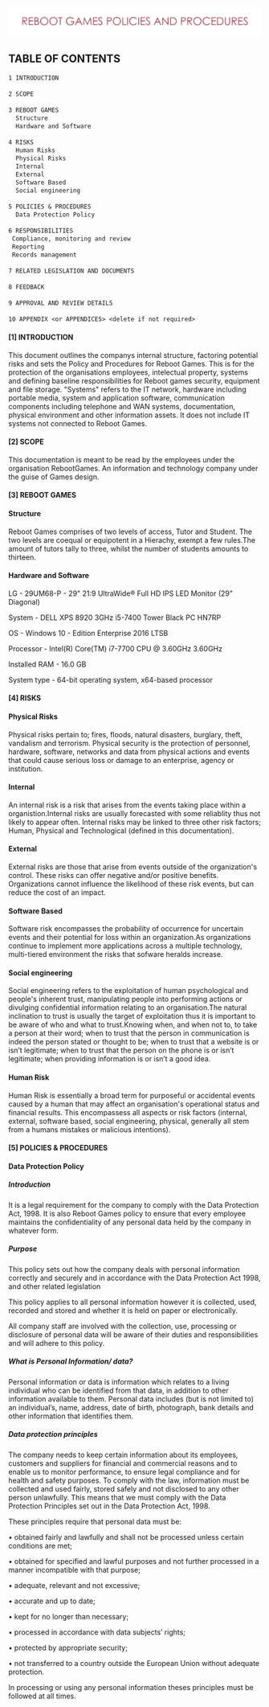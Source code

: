 <img src="https://github.com/matthewsides/Reboot-Games-Policies-and-Procedures/blob/master/RG_H_Text.png" width="550">



## TABLE OF CONTENTS

    1 INTRODUCTION
    
    2 SCOPE	
    
    3 REBOOT GAMES
      Structure
      Hardware and Software
      
    4 RISKS
      Human Risks
      Physical Risks
      Internal 
      External 
      Software Based
      Social engineering
      
    5 POLICIES & PROCEDURES
      Data Protection Policy
    
    6 RESPONSIBILITIES	
     Compliance, monitoring and review	
     Reporting	
     Records management	

    7 RELATED LEGISLATION AND DOCUMENTS	

    8 FEEDBACK

    9 APPROVAL AND REVIEW DETAILS	

    10 APPENDIX <or APPENDICES> <delete if not required>	




#### [1] INTRODUCTION

This document outlines the companys internal structure, factoring potential risks and sets the Policy and Procedures for Reboot Games. This is for the protection of the organisations employees, intelectual property, systems and defining baseline responsibilities for Reboot games security, equipment and file storage. "Systems" refers to the IT network, hardware including portable media, system and application software, communication components including telephone and WAN systems, documentation, physical environment and other information assets. It does not include IT systems not connected to Reboot Games.


#### [2] SCOPE 

This documentation is meant to be read by the employees under the organisation RebootGames. An information and technology company under the guise of Games design.


#### [3] REBOOT GAMES

####  Structure

Reboot Games comprises of two levels of access, Tutor and Student. The two levels are coequal or equipotent in a Hierachy, exempt a few rules.The amount of tutors tally to three, whilst the number of students amounts to thirteen.  

####  Hardware and Software

LG - 29UM68-P - 29" 21:9 UltraWide® Full HD IPS LED Monitor (29" Diagonal)

System - DELL XPS 8920 3GHz i5-7400 Tower Black PC HN7RP

OS - Windows 10 - Edition Enterprise 2016 LTSB

Processor - Intel(R) Core(TM) i7-7700 CPU @ 3.60GHz 3.60GHz

Installed RAM - 16.0 GB

System type - 64-bit operating system, x64-based processor 

#### [4] RISKS

####  Physical Risks

Physical risks pertain to; fires, floods, natural disasters, burglary, theft, vandalism and terrorism. Physical security is the protection of personnel, hardware, software, networks and data from physical actions and events that could cause serious loss or damage to an enterprise, agency or institution. 

####  Internal 

An internal risk is a risk that arises from the events taking place within a organistion.Internal risks are usually forecasted with some reliablity thus not likely to appear often. Internal risks may be linked to three other risk factors; Human, Physical and Technological (defined in this documentation).


####  External 

External risks are those that arise from events outside of the organization's control. These risks can offer negative and/or positive benefits. Organizations cannot influence the likelihood of these risk events, but can reduce the cost of an impact.

#### Software Based

Software risk encompasses the probability of occurrence for uncertain events and their potential for loss within an organization.As organizations continue to implement more applications across a multiple technology, multi-tiered environment the risks that sofware heralds increase.

#### Social engineering

Social engineering refers to the exploitation of human psychological and people's inherent trust, manipulating people into performing actions or divulging confidential information relating to an organisation.The natural inclination to trust is usually the target of exploitation thus it is important to be aware of who and what to trust.Knowing when, and when not to, to take a person at their word; when to trust that the person in communication is indeed the person stated or thought to be; when to trust that a website is or isn’t legitimate; when to trust that the person on the phone is or isn’t legitimate; when providing information is or isn’t a good idea.

#### Human Risk

Human Risk is essentially a broad term for purposeful or accidental  events caused by a human that may affect an organisation's operational status and financial results. This encompassess all aspects or risk factors (internal, external, software based, social engineering, physical, generally all stem from a humans mistakes or malicious intentions).

#### [5] POLICIES & PROCEDURES

#### Data Protection Policy 

##### Introduction

It is a legal requirement for the company to comply with the Data Protection Act, 1998. It is also Reboot Games policy to ensure that every employee maintains the confidentiality of any personal data held by the company in whatever form.

##### Purpose

This policy sets out how the company deals with personal information correctly and securely and in accordance with the Data Protection Act 1998, and other related legislation

This policy applies to all personal information however it is collected, used, recorded and stored and whether it is held on paper or electronically.

All company staff are involved with the collection, use, processing or disclosure of personal data will be aware of their duties and responsibilities and will adhere to this policy.


##### What is Personal Information/ data?

Personal information or data is information which relates to a living individual who can be identified from that data, in addition to other information available to them. Personal data includes (but is not limited to) an individual’s, name, address, date
of birth, photograph, bank details and other information that identifies them.

##### Data protection principles

The company needs to keep certain information about its employees, customers and suppliers for financial and commercial reasons and to enable us to monitor performance, to ensure legal compliance and for health and safety purposes. To comply with the law, information must be collected and used fairly, stored safely and not disclosed to any other person unlawfully. This means that we must comply with the Data Protection Principles set out in the Data Protection Act, 1998.

These principles require that personal data must be:

• obtained fairly and lawfully and shall not be processed unless certain conditions
are met;

• obtained for specified and lawful purposes and not further processed in a
manner incompatible with that purpose;

• adequate, relevant and not excessive;

• accurate and up to date;

• kept for no longer than necessary;

• processed in accordance with data subjects’ rights;

• protected by appropriate security;

• not transferred to a country outside the European Union without adequate
protection.

In processing or using any personal information theses principles must be followed at all times.


